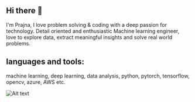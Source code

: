 ## Hi there 👋

I'm Prajna, I love problem solving & coding with a deep passion for technology. Detail oriented and enthusiastic Machine learning engineer, love to explore data, extract meaningful insights and solve real world problems.

## languages and tools:
machine learning, deep learning, data analysis, python, pytorch, tensorflow, opencv, azure, AWS etc.


![Alt text](https://user-images.githubusercontent.com/68494604/128660445-eac307db-718e-453b-81c7-30247c5dcac6.gif)



